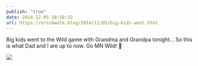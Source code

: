 ```yaml
---
publish: "true"
date: 2014-12-05 18:58:32
url: https://ericmwalk.blog/2014/12/05/big-kids-went.html
---
```


Big kids went to the Wild game with Grandma and Grandpa tonight... So this is what Dad and I are up to now. Go MN Wild! 🏒

![](https://ericmwalk.blog/uploads/2022/d7249a3faf.jpg)
